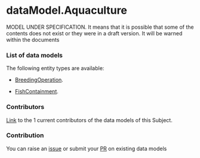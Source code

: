 # dataModel.Aquaculture
MODEL UNDER SPECIFICATION. It means that it is possible that some of the contents does not exist or they were in a draft version. It will be warned within the documents

### List of data models

The following entity types are available:
- [BreedingOperation](https://github.com/smart-data-models/dataModel.Aquaculture/blob/master/BreedingOperation/README.md). 

- [FishContainment](https://github.com/smart-data-models/dataModel.Aquaculture/blob/master/FishContainment/README.md). 



### Contributors
[Link](https://github.com/smart-data-models/dataModel.Aquaculture/blob/master/CONTRIBUTORS.yaml) to the 1 current contributors of the data models of this Subject.


### Contribution
You can raise an [issue](https://github.com/smart-data-models/dataModel.Aquaculture/issues) or submit your [PR](https://github.com/smart-data-models/dataModel.Aquaculture/pulls) on existing data models


